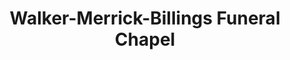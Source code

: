 ---
title: "Walker-Merrick-Billings Funeral Chapel"
url: /clarinda/walker-merrick-billings-funeral-chapel/
shop: funeral directors
---